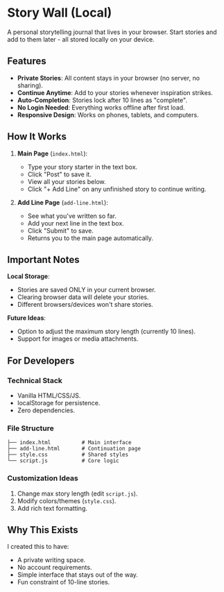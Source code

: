 # Story Wall (Local)

A personal storytelling journal that lives in your browser. Start stories and add to them later - all stored locally on your device.

## Features

- **Private Stories**: All content stays in your browser (no server, no sharing).
- **Continue Anytime**: Add to your stories whenever inspiration strikes.
- **Auto-Completion**: Stories lock after 10 lines as "complete".
- **No Login Needed**: Everything works offline after first load.
- **Responsive Design**: Works on phones, tablets, and computers.

## How It Works

1. **Main Page** (`index.html`):
   - Type your story starter in the text box.
   - Click "Post" to save it.
   - View all your stories below.
   - Click "+ Add Line" on any unfinished story to continue writing.

2. **Add Line Page** (`add-line.html`):
   - See what you've written so far.
   - Add your next line in the text box.
   - Click "Submit" to save.
   - Returns you to the main page automatically.

## Important Notes

**Local Storage**: 
- Stories are saved ONLY in your current browser.
- Clearing browser data will delete your stories.
- Different browsers/devices won't share stories.

**Future Ideas**:
- Option to adjust the maximum story length (currently 10 lines).
- Support for images or media attachments.

## For Developers

### Technical Stack
- Vanilla HTML/CSS/JS.
- localStorage for persistence.
- Zero dependencies.

### File Structure
```
├── index.html          # Main interface
├── add-line.html       # Continuation page
├── style.css           # Shared styles
└── script.js           # Core logic
```

### Customization Ideas
1. Change max story length (edit `script.js`).
2. Modify colors/themes (`style.css`).
3. Add rich text formatting.

## Why This Exists

I created this to have:
- A private writing space.
- No account requirements.
- Simple interface that stays out of the way.
- Fun constraint of 10-line stories.

